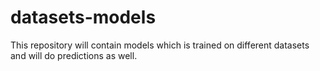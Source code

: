 # datasets-models
This repository will contain models which is trained on different datasets and will do predictions as well.  

